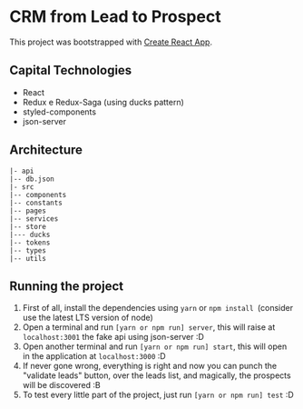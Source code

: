 # CRM from Lead to Prospect

This project was bootstrapped with [Create React App](https://github.com/facebook/create-react-app).

## Capital Technologies

- React
- Redux e Redux-Saga (using ducks pattern)
- styled-components
- json-server

## Architecture

```
|- api
|-- db.json
|- src
|-- components
|-- constants
|-- pages
|-- services
|-- store
|--- ducks
|-- tokens
|-- types
|-- utils
```

## Running the project

1. First of all, install the dependencies using `yarn` or `npm install `(consider use the latest LTS version of node)
2. Open a terminal and run `[yarn or npm run] server`, this will raise at `localhost:3001` the fake api using json-server :D
3. Open another terminal and run `[yarn or npm run] start`, this will open in the application at `localhost:3000` :D
4. If never gone wrong, everything is right and now you can punch the "validate leads" button, over the leads list, and magically, the prospects will be discovered :B
5. To test every little part of the project, just run `[yarn or npm run] test` :D
